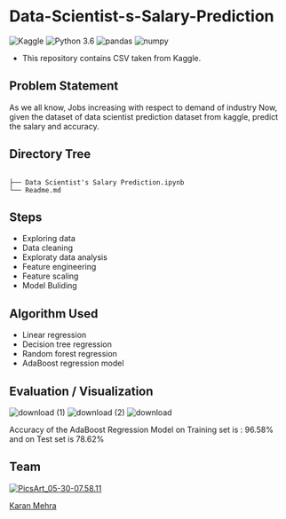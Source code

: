 # Data-Scientist-s-Salary-Prediction
![Kaggle](https://img.shields.io/badge/Dataset-Kaggle-blue.svg) ![Python 3.6](https://img.shields.io/badge/Python-3.6-brightgreen.svg) ![pandas](https://img.shields.io/badge/Library-Pandas-orange.svg) ![numpy](https://img.shields.io/badge/Library-Numpy-orange.svg)

- This repository contains CSV taken from Kaggle.

## Problem Statement
As we all know, Jobs increasing with respect to demand of industry Now, given the dataset of data scientist prediction dataset from kaggle, predict the salary and accuracy.

## Directory Tree 
```

├── Data Scientist's Salary Prediction.ipynb
└── Readme.md
```

## Steps
- Exploring data
- Data cleaning
- Exploraty data analysis
- Feature engineering
- Feature scaling
- Model Buliding

## Algorithm Used
 - Linear regression
 - Decision tree regression
 - Random forest regression
 - AdaBoost regression model 
 
## Evaluation / Visualization
![download (1)](https://user-images.githubusercontent.com/62024355/87877980-0ec73080-c9ff-11ea-85c1-59cf4756020b.png)
![download (2)](https://user-images.githubusercontent.com/62024355/87877983-125ab780-c9ff-11ea-9edb-29394ededf92.png)
![download](https://user-images.githubusercontent.com/62024355/87877984-12f34e00-c9ff-11ea-92e4-6755d7d7dd8f.png)


Accuracy of the AdaBoost Regression Model on Training set is : 96.58% and on Test set is 78.62%


## Team
<a href="https://imgbb.com/"><img src="https://i.ibb.co/Fs4h7fZ/Pics-Art-05-30-07-58-11.jpg" alt="PicsArt_05-30-07.58.11" border="0">

[Karan Mehra](https://karanmehra7107.github.io/My-Portfolio/index.html)
